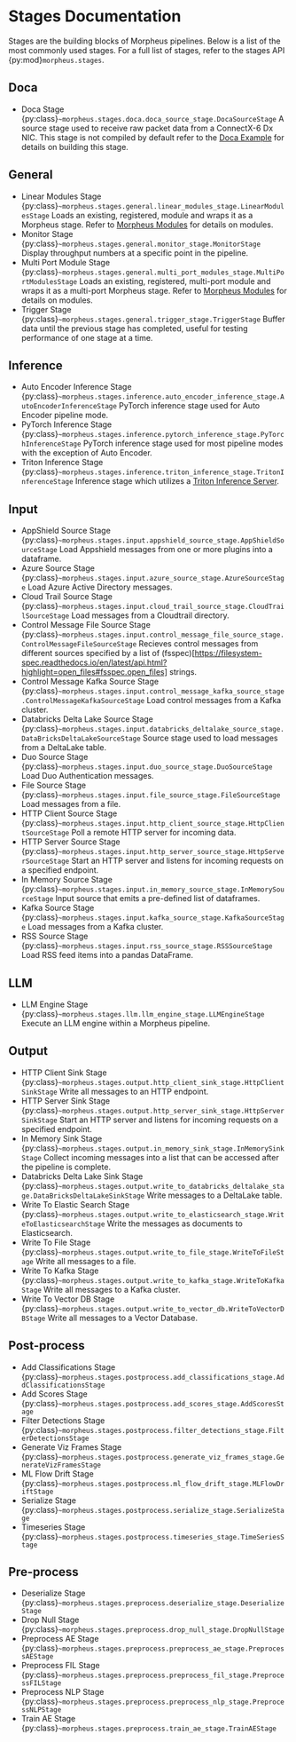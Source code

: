 <!--
SPDX-FileCopyrightText: Copyright (c) 2023, NVIDIA CORPORATION & AFFILIATES. All rights reserved.
SPDX-License-Identifier: Apache-2.0

Licensed under the Apache License, Version 2.0 (the "License");
you may not use this file except in compliance with the License.
You may obtain a copy of the License at

http://www.apache.org/licenses/LICENSE-2.0

Unless required by applicable law or agreed to in writing, software
distributed under the License is distributed on an "AS IS" BASIS,
WITHOUT WARRANTIES OR CONDITIONS OF ANY KIND, either express or implied.
See the License for the specific language governing permissions and
limitations under the License.
-->

# Stages Documentation

Stages are the building blocks of Morpheus pipelines. Below is a list of the most commonly used stages. For a full list of stages, refer to the stages API {py:mod}`morpheus.stages`.

## Doca

- Doca Stage {py:class}`~morpheus.stages.doca.doca_source_stage.DocaSourceStage` A source stage used to receive raw packet data from a ConnectX-6 Dx NIC. This stage is not compiled by default refer to the [Doca Example](../../../examples/doca/README.md) for details on building this stage.

## General

- Linear Modules Stage {py:class}`~morpheus.stages.general.linear_modules_stage.LinearModulesStage` Loads an existing, registered, module and wraps it as a Morpheus stage. Refer to [Morpheus Modules](../developer_guide/guides.md#morpheus-modules) for details on modules.
- Monitor Stage {py:class}`~morpheus.stages.general.monitor_stage.MonitorStage` Display throughput numbers at a specific point in the pipeline.
- Multi Port Module Stage {py:class}`~morpheus.stages.general.multi_port_modules_stage.MultiPortModulesStage` Loads an existing, registered, multi-port module and wraps it as a multi-port Morpheus stage. Refer to [Morpheus Modules](../developer_guide/guides.md#morpheus-modules) for details on modules.
- Trigger Stage {py:class}`~morpheus.stages.general.trigger_stage.TriggerStage` Buffer data until the previous stage has completed, useful for testing performance of one stage at a time.

## Inference

- Auto Encoder Inference Stage {py:class}`~morpheus.stages.inference.auto_encoder_inference_stage.AutoEncoderInferenceStage` PyTorch inference stage used for Auto Encoder pipeline mode.
- PyTorch Inference Stage {py:class}`~morpheus.stages.inference.pytorch_inference_stage.PyTorchInferenceStage` PyTorch inference stage used for most pipeline modes with the exception of Auto Encoder.
- Triton Inference Stage {py:class}`~morpheus.stages.inference.triton_inference_stage.TritonInferenceStage`  Inference stage which utilizes a [Triton Inference Server](https://developer.nvidia.com/nvidia-triton-inference-server).

## Input

- AppShield Source Stage {py:class}`~morpheus.stages.input.appshield_source_stage.AppShieldSourceStage` Load Appshield messages from one or more plugins into a dataframe.
- Azure Source Stage {py:class}`~morpheus.stages.input.azure_source_stage.AzureSourceStage` Load Azure Active Directory messages.
- Cloud Trail Source Stage {py:class}`~morpheus.stages.input.cloud_trail_source_stage.CloudTrailSourceStage` Load messages from a Cloudtrail directory.
- Control Message File Source Stage {py:class}`~morpheus.stages.input.control_message_file_source_stage.ControlMessageFileSourceStage` Recieves control messages from different sources specified by a list of (fsspec)[https://filesystem-spec.readthedocs.io/en/latest/api.html?highlight=open_files#fsspec.open_files] strings.
- Control Message Kafka Source Stage {py:class}`~morpheus.stages.input.control_message_kafka_source_stage.ControlMessageKafkaSourceStage` Load control messages from a Kafka cluster.
- Databricks Delta Lake Source Stage {py:class}`~morpheus.stages.input.databricks_deltalake_source_stage.DataBricksDeltaLakeSourceStage` Source stage used to load messages from a DeltaLake table.
- Duo Source Stage {py:class}`~morpheus.stages.input.duo_source_stage.DuoSourceStage` Load Duo Authentication messages.
- File Source Stage {py:class}`~morpheus.stages.input.file_source_stage.FileSourceStage` Load messages from a file.
- HTTP Client Source Stage {py:class}`~morpheus.stages.input.http_client_source_stage.HttpClientSourceStage` Poll a remote HTTP server for incoming data.
- HTTP Server Source Stage {py:class}`~morpheus.stages.input.http_server_source_stage.HttpServerSourceStage` Start an HTTP server and listens for incoming requests on a specified endpoint.
- In Memory Source Stage {py:class}`~morpheus.stages.input.in_memory_source_stage.InMemorySourceStage` Input source that emits a pre-defined list of dataframes.
- Kafka Source Stage {py:class}`~morpheus.stages.input.kafka_source_stage.KafkaSourceStage` Load messages from a Kafka cluster.
- RSS Source Stage {py:class}`~morpheus.stages.input.rss_source_stage.RSSSourceStage` Load RSS feed items into a pandas DataFrame.

## LLM 

- LLM Engine Stage {py:class}`~morpheus.stages.llm.llm_engine_stage.LLMEngineStage` Execute an LLM engine within a Morpheus pipeline.

## Output
- HTTP Client Sink Stage {py:class}`~morpheus.stages.output.http_client_sink_stage.HttpClientSinkStage` Write all messages to an HTTP endpoint.
- HTTP Server Sink Stage {py:class}`~morpheus.stages.output.http_server_sink_stage.HttpServerSinkStage` Start an HTTP server and listens for incoming requests on a specified endpoint.
- In Memory Sink Stage {py:class}`~morpheus.stages.output.in_memory_sink_stage.InMemorySinkStage` Collect incoming messages into a list that can be accessed after the pipeline is complete.
- Databricks Delta Lake Sink Stage {py:class}`~morpheus.stages.output.write_to_databricks_deltalake_stage.DataBricksDeltaLakeSinkStage` Write messages to a DeltaLake table.
- Write To Elastic Search Stage {py:class}`~morpheus.stages.output.write_to_elasticsearch_stage.WriteToElasticsearchStage` Write the messages as documents to Elasticsearch.
- Write To File Stage {py:class}`~morpheus.stages.output.write_to_file_stage.WriteToFileStage` Write all messages to a file.
- Write To Kafka Stage {py:class}`~morpheus.stages.output.write_to_kafka_stage.WriteToKafkaStage` Write all messages to a Kafka cluster.
- Write To Vector DB Stage {py:class}`~morpheus.stages.output.write_to_vector_db.WriteToVectorDBStage` Write all messages to a Vector Database.

## Post-process

- Add Classifications Stage {py:class}`~morpheus.stages.postprocess.add_classifications_stage.AddClassificationsStage`
- Add Scores Stage {py:class}`~morpheus.stages.postprocess.add_scores_stage.AddScoresStage`
- Filter Detections Stage {py:class}`~morpheus.stages.postprocess.filter_detections_stage.FilterDetectionsStage`
- Generate Viz Frames Stage {py:class}`~morpheus.stages.postprocess.generate_viz_frames_stage.GenerateVizFramesStage`
- ML Flow Drift Stage {py:class}`~morpheus.stages.postprocess.ml_flow_drift_stage.MLFlowDriftStage`
- Serialize Stage {py:class}`~morpheus.stages.postprocess.serialize_stage.SerializeStage`
- Timeseries Stage {py:class}`~morpheus.stages.postprocess.timeseries_stage.TimeSeriesStage`

## Pre-process

- Deserialize Stage {py:class}`~morpheus.stages.preprocess.deserialize_stage.DeserializeStage`
- Drop Null Stage {py:class}`~morpheus.stages.preprocess.drop_null_stage.DropNullStage`
- Preprocess AE Stage {py:class}`~morpheus.stages.preprocess.preprocess_ae_stage.PreprocessAEStage`
- Preprocess FIL Stage {py:class}`~morpheus.stages.preprocess.preprocess_fil_stage.PreprocessFILStage`
- Preprocess NLP Stage {py:class}`~morpheus.stages.preprocess.preprocess_nlp_stage.PreprocessNLPStage`
- Train AE Stage {py:class}`~morpheus.stages.preprocess.train_ae_stage.TrainAEStage`
